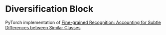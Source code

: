 # Diversification Block
PyTorch implementation of [Fine-grained Recognition: Accounting for Subtle Differences between Similar Classes](https://arxiv.org/abs/1912.06842)
